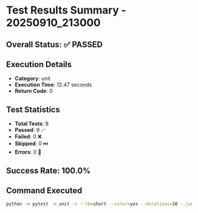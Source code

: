 # Test Results Summary - 20250910_213000

## Overall Status: ✅ PASSED

## Execution Details

- **Category**: unit
- **Execution Time**: 12.47 seconds
- **Return Code**: 0

## Test Statistics

- **Total Tests**: 9
- **Passed**: 9 ✅
- **Failed**: 0 ❌
- **Skipped**: 0 ⏭️
- **Errors**: 0 🚨

## Success Rate: 100.0%

## Command Executed

```bash
python -m pytest -m unit -v --tb=short --color=yes --durations=10 --junitxml=test_reports/junit_20250910_213000.xml --html=test_reports/report_20250910_213000.html --self-contained-html
```

